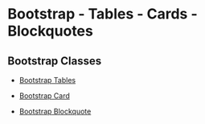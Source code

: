 # Bootstrap - Tables - Cards - Blockquotes

## Bootstrap Classes
* [Bootstrap Tables](http://getbootstrap.com/docs/4.0/content/tables/)

* [Bootstrap Card](http://getbootstrap.com/docs/4.0/components/card/)

* [Bootstrap Blockquote](http://getbootstrap.com/docs/4.0/content/typography/#blockquotes)